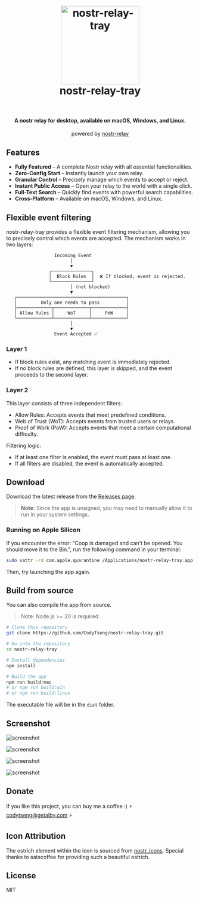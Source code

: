 <h1 align="center">
  <br>
  <img src="resources/icon.png" alt="nostr-relay-tray" width="210">
  <br>
  nostr-relay-tray
  <br>
  <br>
</h1>

<h4 align="center">A nostr relay for desktop, available on macOS, Windows, and Linux.</h4>

<p align="center">powered by <a href="https://github.com/CodyTseng/nostr-relay">nostr-relay</a></p>
 
## Features

- **Fully Featured** – A complete Nostr relay with all essential functionalities.
- **Zero-Config Start** – Instantly launch your own relay.
- **Granular Control** – Precisely manage which events to accept or reject.
- **Instant Public Access** – Open your relay to the world with a single click.
- **Full-Text Search** – Quickly find events with powerful search capabilities.
- **Cross-Platform** – Available on macOS, Windows, and Linux.

## Flexible event filtering

nostr-relay-tray provides a flexible event filtering mechanism, allowing you to precisely control which events are accepted. The mechanism works in two layers:

```
                  Incoming Event
                        │
                        ▼
                ┌───────────────┐
                │  Block Rules  │  ❌ If blocked, event is rejected.
                └───────────────┘
                        │ (not blocked)
                        ▼
   ┌─────────────────────────────────────────┐
   │         Only one needs to pass          │
   ├─────────────┬─────────────┬─────────────┤
   │ Allow Rules │     WoT     │     PoW     │
   └─────────────┴─────────────┴─────────────┘
                        │
                        ▼
                  Event Accepted ✅
```

### Layer 1

- If block rules exist, any matching event is immediately rejected.
- If no block rules are defined, this layer is skipped, and the event proceeds to the second layer.

### Layer 2

This layer consists of three independent filters:

- Allow Rules: Accepts events that meet predefined conditions.
- Web of Trust (WoT): Accepts events from trusted users or relays.
- Proof of Work (PoW): Accepts events that meet a certain computational difficulty.

Filtering logic:

- If at least one filter is enabled, the event must pass at least one.
- If all filters are disabled, the event is automatically accepted.

## Download

Download the latest release from the [Releases page](https://github.com/CodyTseng/nostr-relay-tray/releases).

> **Note:** Since the app is unsigned, you may need to manually allow it to run in your system settings.

### Running on Apple Silicon

If you encounter the error: "Coop is damaged and can't be opened. You should move it to the Bin.", run the following command in your terminal:

```bash
sudo xattr -rd com.apple.quarantine /Applications/nostr-relay-tray.app
```

Then, try launching the app again.

## Build from source

You can also compile the app from source.

> Note: Node.js >= 20 is required.

```bash
# Clone this repository
git clone https://github.com/CodyTseng/nostr-relay-tray.git

# Go into the repository
cd nostr-relay-tray

# Install dependencies
npm install

# Build the app
npm run build:mac
# or npm run build:win
# or npm run build:linux
```

The executable file will be in the `dist` folder.

## Screenshot

![screenshot](./screenshots/screenshot-1.png)

![screenshot](./screenshots/screenshot-2.png)

![screenshot](./screenshots/screenshot-3.png)

![screenshot](./screenshots/screenshot-4.png)

## Donate

If you like this project, you can buy me a coffee :) ⚡️ codytseng@getalby.com ⚡️

## Icon Attribution

The ostrich element within the icon is sourced from [nostr_icons](https://github.com/satscoffee/nostr_icons). Special thanks to satscoffee for providing such a beautiful ostrich.

## License

MIT
